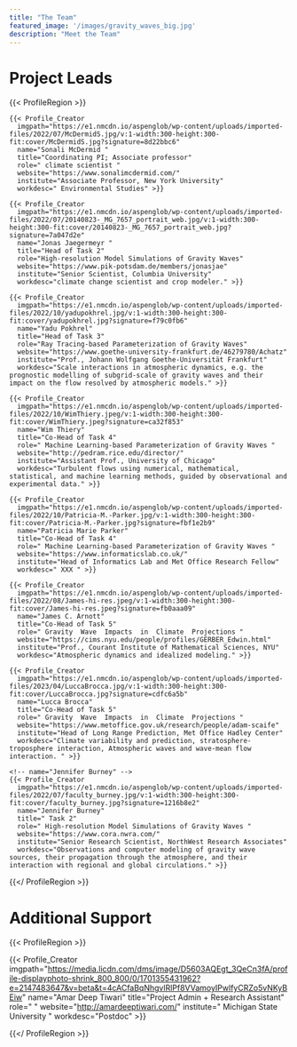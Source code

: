 ```yaml
---
title: "The Team"
featured_image: '/images/gravity_waves_big.jpg'
description: "Meet the Team"
---
```

# Project Leads

<!-- {{< Profile_Creator
  imgpath="https://e1.nmcdn.io/aspenglob/wp-content/uploads/imported-files/2022/07/McDermidS.jpg/v:1-width:300-height:300-fit:cover/McDermidS.jpg?signature=8d22bbc6"
  name="first last"
  title=" "
  role=" "
  website=" "
  institute=" "
  workdesc=" " >}} -->

{{< ProfileRegion >}}

<!-- name="Sonali McDermid " -->
    {{< Profile_Creator
      imgpath="https://e1.nmcdn.io/aspenglob/wp-content/uploads/imported-files/2022/07/McDermidS.jpg/v:1-width:300-height:300-fit:cover/McDermidS.jpg?signature=8d22bbc6"
      name="Sonali McDermid "
      title="Coordinating PI; Associate professor"
      role=" climate scientist "
      website="https://www.sonalimcdermid.com/"
      institute="Associate Professor, New York University"
      workdesc=" Environmental Studies" >}}

<!-- name="Jonas Jaegermeyr " -->
    {{< Profile_Creator
      imgpath="https://e1.nmcdn.io/aspenglob/wp-content/uploads/imported-files/2022/07/20140823-_MG_7657_portrait_web.jpg/v:1-width:300-height:300-fit:cover/20140823-_MG_7657_portrait_web.jpg?signature=7a047d2e"
      name="Jonas Jaegermeyr "
      title="Head of Task 2"
      role="High-resolution Model Simulations of Gravity Waves"
      website="https://www.pik-potsdam.de/members/jonasjae"
      institute="Senior Scientist, Columbia University"
      workdesc="climate change scientist and crop modeler." >}}

<!-- name="Yadu Pokhrel" -->
    {{< Profile_Creator
      imgpath="https://e1.nmcdn.io/aspenglob/wp-content/uploads/imported-files/2022/10/yadupokhrel.jpg/v:1-width:300-height:300-fit:cover/yadupokhrel.jpg?signature=f79c0fb6"
      name="Yadu Pokhrel"
      title="Head of Task 3"
      role="Ray Tracing-based Parameterization of Gravity Waves"
      website="https://www.goethe-university-frankfurt.de/46279780/Achatz"
      institute="Prof., Johann Wolfgang Goethe-Universität Frankfurt"
      workdesc="Scale interactions in atmospheric dynamics, e.g. the prognostic modelling of subgrid-scale of gravity waves and their impact on the flow resolved by atmospheric models." >}}

<!-- name="Wim Thiery" -->
    {{< Profile_Creator
      imgpath="https://e1.nmcdn.io/aspenglob/wp-content/uploads/imported-files/2022/10/WimThiery.jpeg/v:1-width:300-height:300-fit:cover/WimThiery.jpeg?signature=ca32f853"
      name="Wim Thiery"
      title="Co-Head of Task 4"
      role=" Machine Learning-based Parameterization of Gravity Waves "
      website="http://pedram.rice.edu/director/"
      institute="Assistant Prof., University of Chicago"
      workdesc="Turbulent flows using numerical, mathematical, statistical, and machine learning methods, guided by observational and experimental data." >}}

<!-- name="Patricia Marie Parker" -->
    {{< Profile_Creator
      imgpath="https://e1.nmcdn.io/aspenglob/wp-content/uploads/imported-files/2022/10/Patricia-M.-Parker.jpg/v:1-width:300-height:300-fit:cover/Patricia-M.-Parker.jpg?signature=fbf1e2b9"
      name="Patricia Marie Parker"
      title="Co-Head of Task 4"
      role=" Machine Learning-based Parameterization of Gravity Waves "
      website="https://www.informaticslab.co.uk/"
      institute="Head of Informatics Lab and Met Office Research Fellow"
      workdesc=" XXX " >}}

<!-- name="James C. Arnott" -->
    {{< Profile_Creator
      imgpath="https://e1.nmcdn.io/aspenglob/wp-content/uploads/imported-files/2022/08/James-hi-res.jpeg/v:1-width:300-height:300-fit:cover/James-hi-res.jpeg?signature=fb0aaa09"
      name="James C. Arnott"
      title="Co-Head of Task 5"
      role=" Gravity  Wave  Impacts  in  Climate  Projections "
      website="https://cims.nyu.edu/people/profiles/GERBER_Edwin.html"
      institute="Prof., Courant Institute of Mathematical Sciences, NYU"
      workdesc="Atmospheric dynamics and idealized modeling." >}}

<!-- name="Lucca Brocca" -->

    {{< Profile_Creator
      imgpath="https://e1.nmcdn.io/aspenglob/wp-content/uploads/imported-files/2023/04/LuccaBrocca.jpg/v:1-width:300-height:300-fit:cover/LuccaBrocca.jpg?signature=cdfc6a5b"
      name="Lucca Brocca"
      title="Co-Head of Task 5"
      role=" Gravity  Wave  Impacts  in  Climate  Projections "
      website="https://www.metoffice.gov.uk/research/people/adam-scaife"
      institute="Head of Long Range Prediction, Met Office Hadley Center"
      workdesc="Climate variability and prediction, stratosphere-troposphere interaction, Atmospheric waves and wave-mean flow interaction. " >}}

    <!-- name="Jennifer Burney" -->
    {{< Profile_Creator
      imgpath="https://e1.nmcdn.io/aspenglob/wp-content/uploads/imported-files/2022/07/faculty_burney.jpg/v:1-width:300-height:300-fit:cover/faculty_burney.jpg?signature=1216b8e2"
      name="Jennifer Burney"
      title=" Task 2"
      role=" High-resolution Model Simulations of Gravity Waves "
      website="https://www.cora.nwra.com/"
      institute="Senior Research Scientist, NorthWest Research Associates"
      workdesc="Observations and computer modeling of gravity wave sources, their propagation through the atmosphere, and their interaction with regional and global circulations." >}}

{{</ ProfileRegion >}}


# Additional Support

{{< ProfileRegion >}}

{{< Profile_Creator  
  imgpath="https://media.licdn.com/dms/image/D5603AQEgt_3QeCn3fA/profile-displayphoto-shrink_800_800/0/1701355431962?e=2147483647&v=beta&t=4cACfaBqNhgvlRlPf8VVamoyIPwlfyCRZo5vNKyBEiw"
  name="Amar Deep Tiwari"
  title="Project Admin + Research Assistant"
  role=" "
  website="http://amardeeptiwari.com/"
  institute=" Michigan State University "
  workdesc="Postdoc" >}}

{{</ ProfileRegion >}}

<!-- UNPLACED -->


  <!-- {{< Profile_Creator  
    imgpath="/images/team/.jpg"
    name=" "
    title=" XXX "
    role=" XXX "
    website=" XXX "
    institute=" LMD/IPSL "
    workdesc=" XXX " >}}


  {{< Profile_Creator  
    imgpath="/images/team/.jpg"
    name=" "
    title=" XXX "
    role=" XXX "
    website=" XXX "
    institute=" LMD/IPSL "
    workdesc=" XXX " >}}    -->

